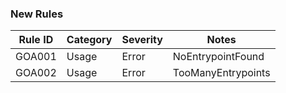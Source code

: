### New Rules

Rule ID | Category | Severity | Notes
--------|----------|----------|--------------------
GOA001  | Usage    | Error    | NoEntrypointFound
GOA002  | Usage    | Error    | TooManyEntrypoints
